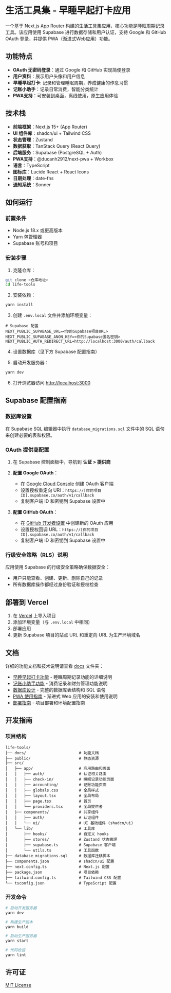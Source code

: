 # 生活工具集 - 早睡早起打卡应用

一个基于 Next.js App Router 构建的生活工具集应用，核心功能是睡眠周期记录工具。该应用使用 Supabase 进行数据存储和用户认证，支持 Google 和 GitHub OAuth 登录，并提供 PWA（渐进式Web应用）功能。

## 功能特点

- **OAuth 无密码登录**：通过 Google 和 GitHub 实现简便登录
- **用户资料**：展示用户头像和用户信息
- **早睡早起打卡**: 记录和管理睡眠周期，养成健康的作息习惯
- **记账小助手**：记录日常消费，智能分类统计
- **PWA支持**：可安装到桌面，离线使用，原生应用体验

## 技术栈

- **前端框架**：Next.js 15+ (App Router)
- **UI 组件库**：shadcn/ui + Tailwind CSS
- **状态管理**：Zustand
- **数据获取**：TanStack Query (React Query)
- **后端服务**：Supabase (PostgreSQL + Auth)
- **PWA支持**：@ducanh2912/next-pwa + Workbox
- **语言**：TypeScript
- **图标库**：Lucide React + React Icons
- **日期处理**：date-fns
- **通知系统**：Sonner

## 如何运行

### 前置条件

- Node.js 18.x 或更高版本
- Yarn 包管理器
- Supabase 账号和项目

### 安装步骤

1. 克隆仓库：

```bash
git clone <仓库地址>
cd life-tools
```

2. 安装依赖：

```bash
yarn install
```

3. 创建 `.env.local` 文件并添加环境变量：

```env
# Supabase 配置
NEXT_PUBLIC_SUPABASE_URL=<你的Supabase项目URL>
NEXT_PUBLIC_SUPABASE_ANON_KEY=<你的Supabase匿名密钥>
NEXT_PUBLIC_AUTH_REDIRECT_URL=http://localhost:3000/auth/callback
```

4. 设置数据库（见下方 Supabase 配置指南）

5. 启动开发服务器：

```bash
yarn dev
```

6. 打开浏览器访问 [http://localhost:3000](http://localhost:3000)

## Supabase 配置指南

### 数据库设置

在 Supabase SQL 编辑器中执行 `database_migrations.sql` 文件中的 SQL 语句来创建必要的表和权限。

### OAuth 提供商配置

1. 在 Supabase 控制面板中，导航到 **认证 > 提供商**

2. **配置 Google OAuth**：
   - 在 [Google Cloud Console](https://console.cloud.google.com/) 创建 OAuth 客户端
   - 设置授权重定向 URI：`https://[你的项目ID].supabase.co/auth/v1/callback`
   - 复制客户端 ID 和密钥到 Supabase 设置中

3. **配置 GitHub OAuth**：
   - 在 [GitHub 开发者设置](https://github.com/settings/developers) 中创建新的 OAuth 应用
   - 设置授权回调 URL：`https://[你的项目ID].supabase.co/auth/v1/callback`
   - 复制客户端 ID 和密钥到 Supabase 设置中

### 行级安全策略（RLS）说明

应用使用 Supabase 的行级安全策略确保数据安全：
- 用户只能查看、创建、更新、删除自己的记录
- 所有数据库操作都经过身份验证和授权检查

## 部署到 Vercel

1. 在 [Vercel](https://vercel.com) 上导入项目
2. 添加环境变量（与 `.env.local` 中相同）
3. 部署应用
4. 更新 Supabase 项目的站点 URL 和重定向 URL 为生产环境域名

## 文档

详细的功能文档和技术说明请查看 [docs](./docs/) 文件夹：

- [早睡早起打卡功能](./docs/check-in.md) - 睡眠周期记录功能的详细说明
- [记账小助手功能](./docs/accounting.md) - 消费记录和财务管理功能说明
- [数据库设计](./docs/database.md) - 完整的数据库表结构和 SQL 语句
- [PWA 使用指南](./docs/pwa-guide.md) - 渐进式 Web 应用的安装和使用说明
- [部署指南](./docs/deployment.md) - 项目部署和环境配置指南

## 开发指南

### 项目结构

```
life-tools/
├── docs/                       # 功能文档
├── public/                     # 静态资源
├── src/
│   ├── app/                    # 应用路由和页面
│   │   ├── auth/               # 认证相关路由
│   │   ├── check-in/           # 睡眠记录功能页面
│   │   ├── accounting/         # 记账功能页面
│   │   ├── globals.css         # 全局样式
│   │   ├── layout.tsx          # 全局布局
│   │   ├── page.tsx            # 首页
│   │   └── providers.tsx       # 全局提供者
│   ├── components/             # 共享组件
│   │   ├── auth/               # 认证组件
│   │   └── ui/                 # UI 基础组件 (shadcn/ui)
│   └── lib/                    # 工具库
│       ├── hooks/              # 自定义 hooks
│       ├── stores/             # Zustand 状态管理
│       ├── supabase.ts         # Supabase 客户端
│       └── utils.ts            # 工具函数
├── database_migrations.sql     # 数据库迁移脚本
├── components.json             # shadcn/ui 配置
├── next.config.ts              # Next.js 配置
├── package.json                # 项目依赖
├── tailwind.config.ts          # Tailwind CSS 配置
└── tsconfig.json               # TypeScript 配置
```

### 开发命令

```bash
# 启动开发服务器
yarn dev

# 构建生产版本
yarn build

# 启动生产服务器
yarn start

# 代码检查
yarn lint
```

## 许可证

[MIT License](LICENSE)
